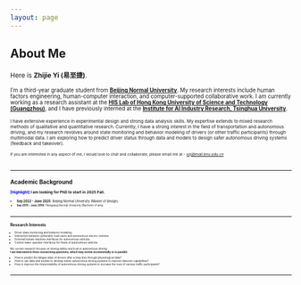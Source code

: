 ```yaml
---
layout: page
---
```


## About Me

<small>Here is **Zhijie Yi (易至捷)**.

<small>I'm a third-year graduate student from [__Beijing Normal University__](https://www.bnu.edu.cn/). My research interests include human factors engineering, human-computer interaction, and computer-supported collaborative work. I am currently working as a research assistant at the [__HIS Lab of Hong Kong University of Science and Technology (Guangzhou)__](https://personal.hkust-gz.edu.cn/hedengbo/index.html), and I have previously interned at the [__Institute for AI Industry Research, Tsinghua University__](https://air.tsinghua.edu.cn/en/index.htm).  

<small>I have extensive experience in experimental design and strong data analysis skills. My expertise extends to mixed research methods of qualitative and quantitative research. Currently, I have a strong interest in the field of transportation and autonomous driving, and my research revolves around state monitoring and behavior modeling of drivers (or other traffic participants) through multimodal data. I am exploring how to predict driver status through data and models to design safer autonomous driving systems (feedback and takeover). 

<small>If you are interested in any aspect of me, I would love to chat and collaborate, please email me at - *<font color='blue'>yzj@mail.bnu.edu.cn</font>*  

<br>

---

## Academic Background

**<font color='blue'>[Highlight]</font> I am looking for PhD to start in 2025 Fall.**

- <small>**Sep 2022 - June 2025:** Beijing Normal University (Master of design)
- <small>**Sep 2015 - June 2019:** Hengyang Normal University (Bachelor of arts)

<br>

---

## Research Interests

- Driver state monitoring and behavior modeling
- Interaction between vulnerable road users and autonomous electric vehicles
- External human-machine interfaces for autonomous vehicles
- Control tower operator interfaces for fleets of autonomous vehicles

My current research focuses on driving safety and trust in autonomous driving.
<br>
**I am interested in three overarching questions, which may evolve incrementally or in parallel:**  

- How to predict the fatigue state of drivers after a long time through physiological data?
- How to use data and models to develop better autonomous driving systems to improve takeover capabilities? 
- How to improve the interpretability of autonomous driving systems to increase the trust of various traffic participants? 
<br>

---
